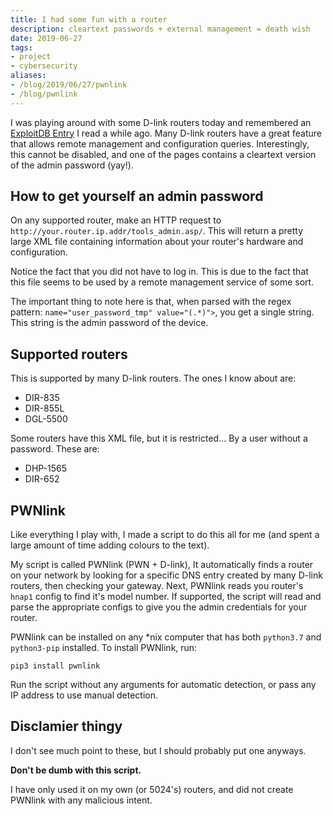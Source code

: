 ```yaml
---
title: I had some fun with a router
description: cleartext passwords + external management = death wish
date: 2019-06-27
tags:
- project
- cybersecurity
aliases:
- /blog/2019/06/27/pwnlink
- /blog/pwnlink
---
```


I was playing around with some D-link routers today and remembered an [ExploitDB Entry](https://www.exploit-db.com/exploits/33520) I read a while ago. Many D-link routers have a great feature that allows remote management and configuration queries. Interestingly, this cannot be disabled, and one of the pages contains a cleartext version of the admin password (yay!).

## How to get yourself an admin password
On any supported router, make an HTTP request to `http://your.router.ip.addr/tools_admin.asp/`. This will return a pretty large XML file containing information about your router's hardware and configuration. 

Notice the fact that you did not have to log in. This is due to the fact that this file seems to be used by a remote management service of some sort. 

The important thing to note here is that, when parsed with the regex pattern: `name="user_password_tmp" value="(.*)">`, you get a single string. This string is the admin password of the device.

## Supported routers
This is supported by many D-link routers. The ones I know about are:
 - DIR-835
 - DIR-855L
 - DGL-5500

Some routers have this XML file, but it is restricted... By a user without a password. These are:
 - DHP-1565
 - DIR-652

## PWNlink
Like everything I play with, I made a script to do this all for me (and spent a large amount of time adding colours to the text).

My script is called PWNlink (PWN + D-link), It automatically finds a router on your network by looking for a specific DNS entry created by many D-link routers, then checking your gateway. Next, PWNlink reads you router's `hnap1` config to find it's model number. If supported, the script will read and parse the appropriate configs to give you the admin credentials for your router. 

PWNlink can be installed on any *nix computer that has both `python3.7` and `python3-pip` installed. To install PWNlink, run:
```
pip3 install pwnlink
```

Run the script without any arguments for automatic detection, or pass any IP address to use manual detection.

## Disclamier thingy
I don't see much point to these, but I should probably put one anyways.

**Don't be dumb with this script.**

I have only used it on my own (or 5024's) routers, and did not create PWNlink with any malicious intent.
